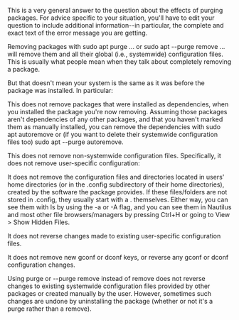 

This is a very general answer to the question about the effects of purging packages. For advice specific to your situation, you'll have to edit your question to include additional information--in particular, the complete and exact text of the error message you are getting.

Removing packages with sudo apt purge ... or sudo apt --purge remove ... will remove them and all their global (i.e., systemwide) configuration files. This is usually what people mean when they talk about completely removing a package.

But that doesn't mean your system is the same as it was before the package was installed. In particular:

This does not remove packages that were installed as dependencies, when you installed the package you're now removing. Assuming those packages aren't dependencies of any other packages, and that you haven't marked them as manually installed, you can remove the dependencies with sudo apt autoremove or (if you want to delete their systemwide configuration files too) sudo apt --purge autoremove.

This does not remove non-systemwide configuration files. Specifically, it does not remove user-specific configuration:

It does not remove the configuration files and directories located in users' home directories (or in the .config subdirectory of their home directories), created by the software the package provides.
If these files/folders are not stored in .config, they usually start with a . themselves. Either way, you can see them with ls by using the -a or -A flag, and you can see them in Nautilus and most other file browsers/managers by pressing Ctrl+H or going to View > Show Hidden Files.

It does not reverse changes made to existing user-specific configuration files.

It does not remove new gconf or dconf keys, or reverse any gconf or dconf configuration changes.

Using purge or --purge remove instead of remove does not reverse changes to existing systemwide configuration files provided by other packages or created manually by the user. However, sometimes such changes are undone by uninstalling the package (whether or not it's a purge rather than a remove).

